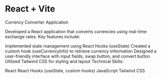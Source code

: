 # React + Vite

Currency Converter Application

Developed a React application that converts currencies using real-time exchange rates. Key features include:

Implemented state management using React Hooks (useState)
Created a custom hook (useCurrencyInfo) to retrieve currency information
Designed a user-friendly interface with input fields, swap button, and convert button
Utilized Tailwind CSS for styling and layout
Technical Skills:

React
React Hooks (useState, custom hooks)
JavaScript
Tailwind CSS
